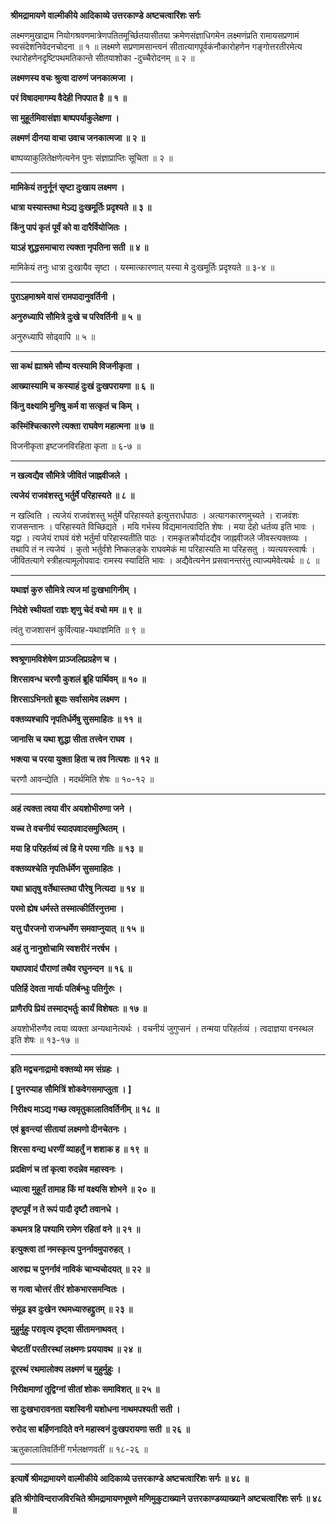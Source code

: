 **श्रीमद्रामायणे वाल्मीकीये आदिकाव्ये उत्तरकाण्डे अष्टचत्वारिंशः सर्गः**

लक्ष्मणमुखाद्राम नियोगश्रवणमात्रेणपतितमूर्च्छितयासीतया क्रमेणसंज्ञाधिगमेन लक्ष्मणंप्रति रामायसप्रणामं स्वसंदेशनिवेदनचोदना ॥ १ ॥ लक्ष्मणे सप्रणामसान्त्वनं सीतात्यागपूर्वकंनौकारोहणेन गङ्गोत्तरतीरमेत्य रथारोहणेनदृष्टिपथमतिकान्ते सीतयाशोका -दुच्चैरोदनम् ॥ २ ॥

**लक्ष्मणस्य वचः श्रुत्वा दारुणं जनकात्मजा ।**

**परं विषादमागम्य वैदेही निपपात है ॥ १ ॥**

**सा मुहूर्तमिवासंज्ञा बाष्पपर्याकुलेक्षणा ।**

**लक्ष्मणं दीनया वाचा उवाच जनकात्मजा ॥ २ ॥**

बाष्पव्याकुलितेक्षणेत्यनेन पुनः संज्ञाप्राप्तिः सूचिता ॥ २ ॥

****

**मामिकेयं तनुर्नूनं सृष्टा दुःखाय लक्ष्मण ।**

**धात्रा यस्यास्तथा मेऽद्य दुःखमूर्तिः प्रदृश्यते ॥ ३ ॥**

**किंनु पापं कृतं पूर्वं को वा दारैर्वियोजितः ।**

**याऽहं शुद्धसमाचारा त्यक्ता नृपतिना सती ॥ ४ ॥**

मामिकेयं तनुः धात्रा दुःखायैव सृष्टा । यस्मात्कारणात् यस्या मे दुःखमूर्तिः प्रदृश्यते ॥ ३-४ ॥

****

**पुराऽहमाश्रमे वासं रामपादानुवर्तिनी ।**

**अनुरुध्यापि सौमित्रे दुःखे च परिवर्तिनी ॥ ५ ॥**

अनुरुध्यापि सोढ्वापि ॥ ५ ॥

****

**सा कथं ह्याश्रमे सौम्य वत्स्यामि विजनीकृता ।**

**आख्यास्यामि च कस्याहं दुःखं दुःखपरायणा ॥ ६ ॥**

**किंनु वक्ष्यामि मुनिषु कर्म वा सत्कृतं च किम् ।**

**कस्मिंश्चित्कारणे त्यक्ता राघवेण महात्मना ॥ ७ ॥**

विजनीकृता इष्टजनविरहिता कृता ॥ ६-७ ॥

****

**न खल्वद्यैव सौमित्रे जीवितं जाह्नवीजले ।**

**त्यजेयं राजवंशस्तु भर्तुर्मे परिहास्यते ॥ ८ ॥**

न खल्विति । त्यजेयं राजवंशस्तु भर्तुर्मे परिहास्यते इत्युत्तरार्धपाठः । अत्यागकारणमुच्यते । राजवंशः राजसन्तानः । परिहास्यते विच्छिद्यते । मयि गर्भस्य विद्यमानत्वादिति शेषः । मया देहो धर्तव्य इति भावः । यद्वा । त्यजेयं राघवं वंशे भर्तुर्मा परिहास्यतीति पाठः । रामकृतक्रौर्यादद्यैव जाह्नवीजले जीवस्त्यक्तव्यः । तथापि तं न त्यजेयं । कुतो भर्तुर्वंशे निष्कलङ्के राघवमेकं मा परिहास्यति मा परिहसतु । व्यत्ययस्त्वार्षः । जीवितत्यागे स्त्रीहत्यामूलोपवादः रामस्य स्यादिति भावः । अद्यैवेत्यनेन प्रसवानन्तरंतु त्याज्यमेवेत्यर्थः ॥ ८ ॥

****

**यथाज्ञं कुरु सौमित्रे त्यज मां दुःखभागिनीम् ।**

**निदेशे स्थीयतां राज्ञः शृणु चेदं वचो मम ॥ ९ ॥**

त्वंतु राजशासनं कुर्वित्याह-यथाज्ञमिति ॥ ९ ॥

****

**श्वश्रूणामविशेषेण प्राञ्जलिप्रग्रहेण च ।**

**शिरसावन्ध चरणौ कुशलं ब्रूहि पार्थिवम् ॥ १० ॥**

**शिरसाऽभिनतो ब्रूयाः सर्वासामेव लक्ष्मण ।**

**वक्तव्यश्चापि नृपतिर्धर्मेषु सुसमाहितः ॥ ११ ॥**

**जानासि च यथा शुद्धा सीता तत्त्वेन राघव ।**

**भक्त्या च परया युक्ता हिता च तव नित्यशः ॥ १२ ॥**

चरणौ आवन्द्येति । मदर्थमिति शेषः ॥ १०-१२ ॥

****

**अहं त्यक्ता त्वया वीर अयशोभीरुणा जने ।**

**यच्च ते वचनीयं स्यादपवादसमुत्थितम् ।**

**मया हि परिहर्तव्यं त्वं हि मे परमा गतिः ॥ १३ ॥**

**वक्तव्यश्चेति नृपतिर्धर्मेण सुसमाहितः ।**

**यथा भ्रातृषु वर्तेथास्तथा पौरेषु नित्यदा ॥ १४ ॥**

**परमो ह्येष धर्मस्ते तस्मात्कीर्तिरनुत्तमा ।**

**यत्तु पौरजनो राजन्धर्मेण समवाप्नुयात् ॥ १५ ॥**

**अहं तु नानुशोचामि स्वशरीरं नरर्षभ ।**

**यथापवादं पौराणां तथैव रघुनन्दन ॥ १६ ॥**

**पतिर्हि देवता नार्याः पतिर्बन्धुः पतिर्गुरुः ।**

**प्राणैरपि प्रियं तस्माद्भर्तुः कार्यं विशेषतः ॥ १७ ॥**

अयशोभीरुणैव त्वया व्यक्ता अन्यथानेत्यर्थः । वचनीयं जुगुप्सनं । तन्मया परिहर्तव्यं । त्वदाज्ञया वनस्थल इति शेषः ॥ १३-१७ ॥

****

**इति मद्वचनाद्रामो वक्तव्यो मम संग्रहः ।**

**\[ पुनरप्याह सौमित्रिं शोकवेगसमाप्लुता । \]**

**निरीक्ष्य माऽद्य गच्छ त्वमृतुकालातिवर्तिनीम् ॥ १८ ॥**

**एवं ब्रुवन्त्यां सीतायां लक्ष्मणो दीनचेतनः ।**

**शिरसा वन्द्य धरणीं व्याहर्तुं न शशाक ह ॥ १९ ॥**

**प्रदक्षिणं च तां कृत्वा रुदन्नेव महास्वनः ।**

**ध्यात्वा मुहूर्तं तामाह किं मां वक्ष्यसि शोभने ॥ २० ॥**

**दृष्टपूर्वं न ते रूपं पादौ दृष्टौ तवानधे ।**

**कथमत्र हि पश्यामि रामेण रहितां वने ॥ २१ ॥**

**इत्युक्त्वा तां नमस्कृत्य पुनर्नावमुपारुहत् ।**

**आरुह्य च पुनर्नावं नाविकं चाभ्यचोदयत् ॥ २२ ॥**

**स गत्वा चोत्तरं तीरं शोकभारसमन्वितः ।**

**संमूढ इव दुःखेन रथमध्यारुहद्द्रुतम् ॥ २३ ॥**

**मुहुर्मुहुः परावृत्य दृष्ट्वा सीतामनाथवत् ।**

**चेष्टतीं परतीरस्थां लक्ष्मणः प्रययावथ ॥ २४ ॥**

**दूरस्थं रथमालोक्य लक्ष्मणं च मुहुर्मुहुः ।**

**निरीक्षमाणां तूद्विग्नां सीतां शोकः समाविशत् ॥ २५ ॥**

**सा दुःखभारावनता यशस्विनी यशोधना नाथमपश्यती सती ।**

**रुरोद सा बर्हिणनादिते वने महास्वनं दुःखपरायणा सती ॥ २६ ॥**

ऋतुकालातिवर्तिनीं गर्भलक्षणवतीं ॥ १८-२६ ॥

****

**इत्यार्षे श्रीमद्रामायणे वाल्मीकीये आदिकाव्ये उत्तरकाण्डे अष्टचत्वारिंशः सर्गः ॥ ४८ ॥**

**इति श्रीगोविन्दराजविरचिते श्रीमद्रामायणभूषणे मणिमुकुटाख्याने उत्तरकाण्डव्याख्याने अष्टचत्वारिंशः सर्गः ॥ ४८ ॥**
